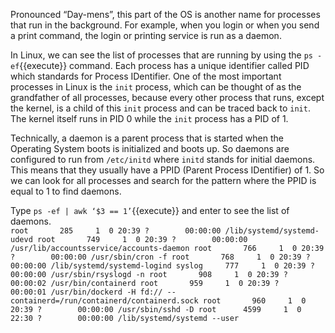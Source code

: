 Pronounced “Day-mens”, this part of the OS is another name for processes that run in the background. For example, when you login or when you send a print command, the login or printing service is run as a daemon.  

In Linux, we can see the list of processes that are running by using the `ps -ef`{{execute}} command. Each process has a unique identifier called PID which standards for Process IDentifier.
One of the most important processes in Linux is the `init` process, which can be thought of as the grandfather of all processes, because every other process that runs, except the kernel, is a child of this `init` process and can be traced back to `init`. The kernel itself runs in PID 0 while the `init` process has a PID of 1.  

Technically, a daemon is a parent process that is started when the Operating System boots is initialized and boots up. So daemons are configured to run from `/etc/initd` where `initd` stands for initial daemons. This means that they usually have a PPID (Parent Process IDentifier) of 1. So we can look for all processes and search for the pattern where the PPID is equal to 1 to find daemons.  

Type `ps -ef | awk ‘$3 == 1’`{{execute}} and enter to see the list of daemons.  
`root       285     1  0 20:39 ?        00:00:00 /lib/systemd/systemd-udevd
root       749     1  0 20:39 ?        00:00:00 /usr/lib/accountsservice/accounts-daemon
root       766     1  0 20:39 ?        00:00:00 /usr/sbin/cron -f
root       768     1  0 20:39 ?        00:00:00 /lib/systemd/systemd-logind
syslog     777     1  0 20:39 ?        00:00:00 /usr/sbin/rsyslogd -n
root       908     1  0 20:39 ?        00:00:02 /usr/bin/containerd
root       959     1  0 20:39 ?        00:00:01 /usr/bin/dockerd -H fd:// --containerd=/run/containerd/containerd.sock
root       960     1  0 20:39 ?        00:00:00 /usr/sbin/sshd -D
root      4599     1  0 22:30 ?        00:00:00 /lib/systemd/systemd --user`
